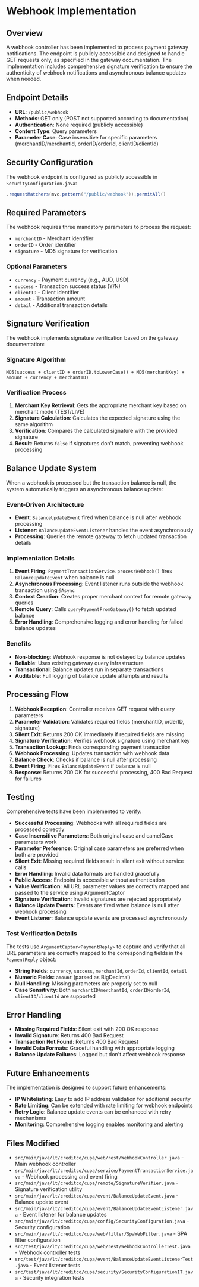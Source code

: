 # Webhook Implementation

## Overview

A webhook controller has been implemented to process payment gateway notifications. The endpoint is publicly accessible and designed to handle GET requests only, as specified in the gateway documentation. The implementation includes comprehensive signature verification to ensure the authenticity of webhook notifications and asynchronous balance updates when needed.

## Endpoint Details

- **URL**: `/public/webhook`
- **Methods**: GET only (POST not supported according to documentation)
- **Authentication**: None required (publicly accessible)
- **Content Type**: Query parameters
- **Parameter Case**: Case insensitive for specific parameters (merchantID/merchantId, orderID/orderId, clientID/clientId)

## Security Configuration

The webhook endpoint is configured as publicly accessible in `SecurityConfiguration.java`:

```java
.requestMatchers(mvc.pattern("/public/webhook")).permitAll()
```

## Required Parameters

The webhook requires three mandatory parameters to process the request:

- `merchantID` - Merchant identifier
- `orderID` - Order identifier
- `signature` - MD5 signature for verification

### Optional Parameters

- `currency` - Payment currency (e.g., AUD, USD)
- `success` - Transaction success status (Y/N)
- `clientID` - Client identifier
- `amount` - Transaction amount
- `detail` - Additional transaction details

## Signature Verification

The webhook implements signature verification based on the gateway documentation:

### Signature Algorithm

```
MD5(success + clientID + orderID.toLowerCase() + MD5(merchantKey) + amount + currency + merchantID)
```

### Verification Process

1. **Merchant Key Retrieval**: Gets the appropriate merchant key based on merchant mode (TEST/LIVE)
2. **Signature Calculation**: Calculates the expected signature using the same algorithm
3. **Verification**: Compares the calculated signature with the provided signature
4. **Result**: Returns `false` if signatures don't match, preventing webhook processing

## Balance Update System

When a webhook is processed but the transaction balance is null, the system automatically triggers an asynchronous balance update:

### Event-Driven Architecture

- **Event**: `BalanceUpdateEvent` fired when balance is null after webhook processing
- **Listener**: `BalanceUpdateEventListener` handles the event asynchronously
- **Processing**: Queries the remote gateway to fetch updated transaction details

### Implementation Details

1. **Event Firing**: `PaymentTransactionService.processWebhook()` fires `BalanceUpdateEvent` when balance is null
2. **Asynchronous Processing**: Event listener runs outside the webhook transaction using `@Async`
3. **Context Creation**: Creates proper merchant context for remote gateway queries
4. **Remote Query**: Calls `queryPaymentFromGateway()` to fetch updated balance
5. **Error Handling**: Comprehensive logging and error handling for failed balance updates

### Benefits

- **Non-blocking**: Webhook response is not delayed by balance updates
- **Reliable**: Uses existing gateway query infrastructure
- **Transactional**: Balance updates run in separate transactions
- **Auditable**: Full logging of balance update attempts and results

## Processing Flow

1. **Webhook Reception**: Controller receives GET request with query parameters
2. **Parameter Validation**: Validates required fields (merchantID, orderID, signature)
3. **Silent Exit**: Returns 200 OK immediately if required fields are missing
4. **Signature Verification**: Verifies webhook signature using merchant key
5. **Transaction Lookup**: Finds corresponding payment transaction
6. **Webhook Processing**: Updates transaction with webhook data
7. **Balance Check**: Checks if balance is null after processing
8. **Event Firing**: Fires `BalanceUpdateEvent` if balance is null
9. **Response**: Returns 200 OK for successful processing, 400 Bad Request for failures

## Testing

Comprehensive tests have been implemented to verify:

- **Successful Processing**: Webhooks with all required fields are processed correctly
- **Case Insensitive Parameters**: Both original case and camelCase parameters work
- **Parameter Preference**: Original case parameters are preferred when both are provided
- **Silent Exit**: Missing required fields result in silent exit without service calls
- **Error Handling**: Invalid data formats are handled gracefully
- **Public Access**: Endpoint is accessible without authentication
- **Value Verification**: All URL parameter values are correctly mapped and passed to the service using ArgumentCaptor
- **Signature Verification**: Invalid signatures are rejected appropriately
- **Balance Update Events**: Events are fired when balance is null after webhook processing
- **Event Listener**: Balance update events are processed asynchronously

### Test Verification Details

The tests use `ArgumentCaptor<PaymentReply>` to capture and verify that all URL parameters are correctly mapped to the corresponding fields in the `PaymentReply` object:

- **String Fields**: `currency`, `success`, `merchantId`, `orderId`, `clientId`, `detail`
- **Numeric Fields**: `amount` (parsed as BigDecimal)
- **Null Handling**: Missing parameters are properly set to null
- **Case Sensitivity**: Both `merchantID`/`merchantId`, `orderID`/`orderId`, `clientID`/`clientId` are supported

## Error Handling

- **Missing Required Fields**: Silent exit with 200 OK response
- **Invalid Signature**: Returns 400 Bad Request
- **Transaction Not Found**: Returns 400 Bad Request
- **Invalid Data Formats**: Graceful handling with appropriate logging
- **Balance Update Failures**: Logged but don't affect webhook response

## Future Enhancements

The implementation is designed to support future enhancements:

- **IP Whitelisting**: Easy to add IP address validation for additional security
- **Rate Limiting**: Can be extended with rate limiting for webhook endpoints
- **Retry Logic**: Balance update events can be enhanced with retry mechanisms
- **Monitoring**: Comprehensive logging enables monitoring and alerting

## Files Modified

- `src/main/java/lt/creditco/cupa/web/rest/WebhookController.java` - Main webhook controller
- `src/main/java/lt/creditco/cupa/service/PaymentTransactionService.java` - Webhook processing and event firing
- `src/main/java/lt/creditco/cupa/remote/SignatureVerifier.java` - Signature verification utility
- `src/main/java/lt/creditco/cupa/event/BalanceUpdateEvent.java` - Balance update event
- `src/main/java/lt/creditco/cupa/event/BalanceUpdateEventListener.java` - Event listener for balance updates
- `src/main/java/lt/creditco/cupa/config/SecurityConfiguration.java` - Security configuration
- `src/main/java/lt/creditco/cupa/web/filter/SpaWebFilter.java` - SPA filter configuration
- `src/test/java/lt/creditco/cupa/web/rest/WebhookControllerTest.java` - Webhook controller tests
- `src/test/java/lt/creditco/cupa/event/BalanceUpdateEventListenerTest.java` - Event listener tests
- `src/test/java/lt/creditco/cupa/security/SecurityConfigurationIT.java` - Security integration tests
